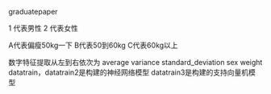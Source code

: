 graduatepaper


1 代表男性
2 代表女性

A代表偏瘦50kg一下
B代表50到60kg
C代表60kg以上


数字特征提取从左到右依次为
average	variance	standard_deviation	sex	weight
datatrain，datatrain2是构建的神经网络模型
datatrain3是构建的支持向量机模型
